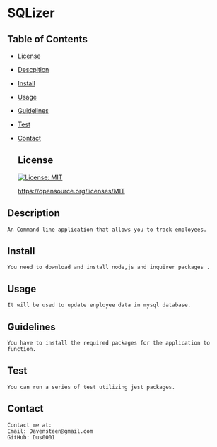 # SQLizer

  ## Table of Contents
  * [License](#license)
  * [Descpition](#descrpition)
  * [Install](#install)
  * [Usage](#usage)
  * [Guidelines](#guidlines)
  * [Test](#test)
  * [Contact](#contact)

  
     ## License

    [![License: MIT](https://img.shields.io/badge/License-MIT-yellow.svg)](https://opensource.org/licenses/MIT)

    https://opensource.org/licenses/MIT
    

  ## Description
    An Command line application that allows you to track employees. 

  ## Install
    You need to download and install node,js and inquirer packages .
  ## Usage
    It will be used to update enployee data in mysql database.
  ## Guidelines
    You have to install the required packages for the application to function.

  ## Test
    You can run a series of test utilizing jest packages.
  ## Contact
    Contact me at:
    Email: Davensteen@gmail.com
    GitHub: Dus0001
